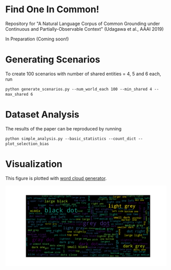 # Find One In Common!

Repository for "A Natural Language Corpus of Common Grounding under Continuous and Partially-Observable Context" (Udagawa et al., AAAI 2019)

In Preparation (Coming soon!)

# Generating Scenarios

To create 100 scenarios with number of shared entities = 4, 5 and 6 each, run

```
python generate_scenarios.py --num_world_each 100 --min_shared 4 --max_shared 6
```

# Dataset Analysis

The results of the paper can be reproduced by running

```
python simple_analysis.py --basic_statistics --count_dict --plot_selection_bias
```


# Visualization

This figure is plotted with [word cloud generator](https://github.com/amueller/word_cloud).

<p align="center">
    <img src="figures/word_cloud.png" width="720"/>
</p>